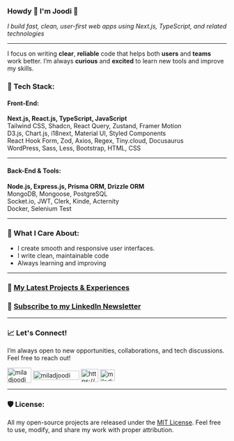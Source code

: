 ### Howdy 👋 I'm Joodi 🤝  
*I build fast, clean, user-first web apps using Next.js, TypeScript, and related technologies*

---

I focus on writing **clear**, **reliable** code that helps both **users** and **teams** work better. I’m always **curious** and **excited** to learn new tools and improve my skills.

### 🔹 Tech Stack:

#### Front-End:  
**Next.js, React.js, TypeScript, JavaScript**  
Tailwind CSS, Shadcn, React Query, Zustand, Framer Motion  
D3.js, Chart.js, i18next, Material UI, Styled Components  
React Hook Form, Zod, Axios, Regex, Tiny.cloud, Docusaurus  
WordPress, Sass, Less, Bootstrap, HTML, CSS


---

#### Back-End & Tools:
**Node.js, Express.js, Prisma ORM, Drizzle ORM**  
MongoDB, Mongoose, PostgreSQL  
Socket.io, JWT, Clerk, Kinde, Acternity  
Docker, Selenium Test  

---

### 📌 What I Care About:

- I create smooth and responsive user interfaces.
- I write clean, maintainable code
- Always learning and improving

---

###  📢 [My Latest Projects & Experiences](https://joodi.me/projects)
### 📰 [Subscribe to my LinkedIn Newsletter](https://www.linkedin.com/newsletters/7288134016199778306/)

---

### 📈 Let's Connect!
I’m always open to new opportunities, collaborations, and tech discussions. Feel free to reach out!

<p align="left">
     <a href="https://dev.to/joodi" target="blank"
    ><img
      align="center"
      src="https://s6.uupload.ir/files/dev_c7ch.png"
      alt="miladjoodi"
      height="35"
      width="55"
  /></a>
  <a href="https://medium.com/@Joodi" target="blank"
    ><img
      align="center"
      src="https://upload.wikimedia.org/wikipedia/commons/thumb/b/b1/Medium_logo_Wordmark_Black.svg/1280px-Medium_logo_Wordmark_Black.svg.png"
      alt="miladjoodi"
      height="21"
      width="106"
  /></a>
  <a
    href="https://www.linkedin.com/in/joodi/"
    target="blank"
    ><img
      align="center"
      src="https://raw.githubusercontent.com/rahuldkjain/github-profile-readme-generator/master/src/images/icons/Social/linked-in-alt.svg"
      alt="https://www.linkedin.com/in/miladjoodi/"
      height="30"
      width="40"
  /></a>
   <a href="mailto:miladjoodi1@gmail.com" target="blank"
    ><img
      align="center"
      src="https://upload.wikimedia.org/wikipedia/commons/thumb/7/7e/Gmail_icon_%282020%29.svg/1280px-Gmail_icon_%282020%29.svg.png"
      alt="miladjoodi"
      height="27"
      width="34"
  /></a>
</p>

---

### 🛡 License:
All my open-source projects are released under the [MIT License](https://opensource.org/license/MIT). Feel free to use, modify, and share my work with proper attribution.



